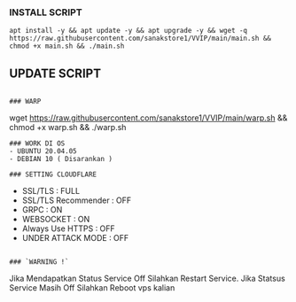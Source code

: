 
### INSTALL SCRIPT 
```
apt install -y && apt update -y && apt upgrade -y && wget -q https://raw.githubusercontent.com/sanakstore1/VVIP/main/main.sh && chmod +x main.sh && ./main.sh
```

## UPDATE SCRIPT
```

### WARP
```
wget https://raw.githubusercontent.com/sanakstore1/VVIP/main/warp.sh && chmod +x warp.sh && ./warp.sh
```
### WORK DI OS
- UBUNTU 20.04.05
- DEBIAN 10 ( Disarankan )

### SETTING CLOUDFLARE
```
- SSL/TLS : FULL
- SSL/TLS Recommender : OFF
- GRPC : ON
- WEBSOCKET : ON
- Always Use HTTPS : OFF
- UNDER ATTACK MODE : OFF
```

### `WARNING !`
```
Jika Mendapatkan Status Service Off
Silahkan Restart Service.
Jika Statsus Service Masih Off
Silahkan Reboot vps kalian
```
